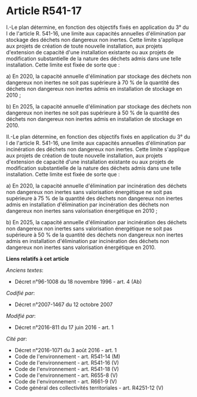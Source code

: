 # Article R541-17

I.-Le plan détermine, en fonction des objectifs fixés en application du 3° du I de l'article R. 541-16, une limite aux
capacités annuelles d'élimination par stockage des déchets non dangereux non inertes. Cette limite s'applique aux projets de
création de toute nouvelle installation, aux projets d'extension de capacité d'une installation existante ou aux projets de
modification substantielle de la nature des déchets admis dans une telle installation. Cette limite est fixée de sorte que : 

a) En 2020, la capacité annuelle d'élimination par stockage des déchets non dangereux non inertes ne soit pas supérieure à 70
% de la quantité des déchets non dangereux non inertes admis en installation de stockage en 2010 ; 

b) En 2025, la capacité annuelle d'élimination par stockage des déchets non dangereux non inertes ne soit pas supérieure à 50
% de la quantité des déchets non dangereux non inertes admis en installation de stockage en 2010. 

II.-Le plan détermine, en fonction des objectifs fixés en application du 3° du I de l'article R. 541-16, une limite aux
capacités annuelles d'élimination par incinération des déchets non dangereux non inertes. Cette limite s'applique aux projets
de création de toute nouvelle installation, aux projets d'extension de capacité d'une installation existante ou aux projets
de modification substantielle de la nature des déchets admis dans une telle installation. Cette limite est fixée de sorte
que : 

a) En 2020, la capacité annuelle d'élimination par incinération des déchets non dangereux non inertes sans valorisation
énergétique ne soit pas supérieure à 75 % de la quantité des déchets non dangereux non inertes admis en installation
d'élimination par incinération des déchets non dangereux non inertes sans valorisation énergétique en 2010 ; 

b) En 2025, la capacité annuelle d'élimination par incinération des déchets non dangereux non inertes sans valorisation
énergétique ne soit pas supérieure à 50 % de la quantité des déchets non dangereux non inertes admis en installation
d'élimination par incinération des déchets non dangereux non inertes sans valorisation énergétique en 2010.

**Liens relatifs à cet article**

_Anciens textes_:

  - Décret n°96-1008 du 18 novembre 1996 - art. 4 (Ab)

_Codifié par_:

  - Décret n°2007-1467 du 12 octobre 2007

_Modifié par_:

  - Décret n°2016-811 du 17 juin 2016 - art. 1

_Cité par_:

  - Décret n°2016-1071 du 3 août 2016 - art. 1
  - Code de l'environnement - art. R541-14 (M)
  - Code de l'environnement - art. R541-16 (V)
  - Code de l'environnement - art. R541-18 (V)
  - Code de l'environnement - art. R655-8 (V)
  - Code de l'environnement - art. R661-9 (V)
  - Code général des collectivités territoriales - art. R4251-12 (V)
